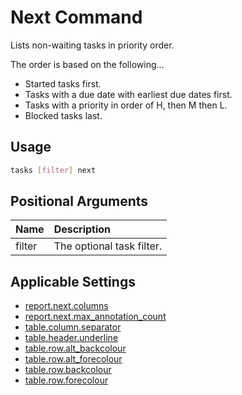 # Next Command

Lists non-waiting tasks in priority order.

The order is based on the following...

* Started tasks first.
* Tasks with a due date with earliest due dates first.
* Tasks with a priority in order of H, then M then L.
* Blocked tasks last.

## Usage

```bash
tasks [filter] next
```

## Positional Arguments

|Name  |Description              |
|:-----|:------------------------|
|filter|The optional task filter.|

## Applicable Settings

* [report.next.columns](settings.md#reportnextcolumns)
* [report.next.max_annotation_count](settings.md#reportnextmax_annotation_count)
* [table.column.separator](settings.md#tablecolumnseparator)
* [table.header.underline](settings.md#tableheaderunderline)
* [table.row.alt_backcolour](settings.md#tablerowalt_backcolour)
* [table.row.alt_forecolour](settings.md#tablerowalt_forecolour)
* [table.row.backcolour](settings.md#tablerowbackcolour)
* [table.row.forecolour](settings.md#tablerowforecolour)
